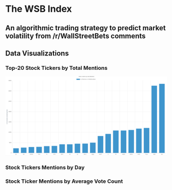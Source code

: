 # The WSB Index
## An algorithmic trading strategy to predict market volatility from /r/WallStreetBets comments

## Data Visualizations

### Top-20 Stock Tickers by Total Mentions

<p align="center">
<img src ="static/newTotalMentions.png">
</p>

### Stock Tickers Mentions by Day

### Stock Ticker Mentions by Average Vote Count
